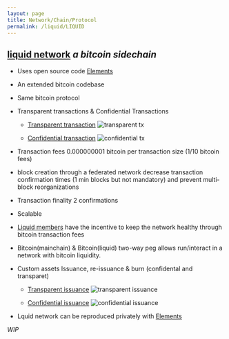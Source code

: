 ```yaml
---
layout: page
title: Network/Chain/Protocol
permalink: /liquid/LIQUID
---
```




## [liquid network](https://blockstream.com/liquid/) _a bitcoin sidechain_

- Uses open source code [Elements](https://elementsproject.org/)

- An extended bitcoin codebase

- Same bitcoin protocol

- Transparent transactions & Confidential Transactions

  - [Transparent transaction](https://blockstream.info/liquid/tx/99eaba3fba297bee53179ce58d0c77b63d007ce68d29c3673d61d6cc170466c1) <img class="" alt="transparent tx" src="{{ site.url }}/images/transparent_tx.png" />

  - [Confidential transaction](https://blockstream.info/liquid/tx/c46702887f6a05cdbeb8ef02474733a19f210fc27f8cda4f59bd88d3d495b9ac) <img class="" alt="confidential tx" src="{{ site.url }}/images/confidential_tx.png" />

- Transaction fees 0.000000001 bitcoin per transaction size (1/10 bitcoin fees)

- block creation through a federated network decrease transaction confirmation times (1 min blocks but not mandatory) and prevent multi-block reorganizations

- Transaction finality 2 confirmations

- Scalable

- [Liquid members](https://blockstream.com/liquid/#) have the incentive to keep the network healthy through bitcoin transaction fees 

- Bitcoin(mainchain) & Bitcoin(liquid) two-way peg allows run/interact in a network with bitcoin liquidity.

- Custom assets Issuance, re-issuance & burn (confidental and transparet)

  - [Transparent issuance](https://blockstream.info/liquid/asset/84467161a382f4b55912805a1ab992c89a7ca126024dbf1463b3d8d5cdf9e68b) <img class="" alt="transparent issuance" src="{{ site.url }}/images/transparent_issuance.png" />

  - [Confidential issuance](https://blockstream.info/liquid/asset/0776a19697274ad487d0fd9ccbffea6fef1c327512e78e01b08df662442e657b) <img class="" alt="confidential issuance" src="{{ site.url }}/images/confidential_issuance.png" />

- Lquid network can be reproduced privately with [Elements](https://elementsproject.org/)

_WIP_


